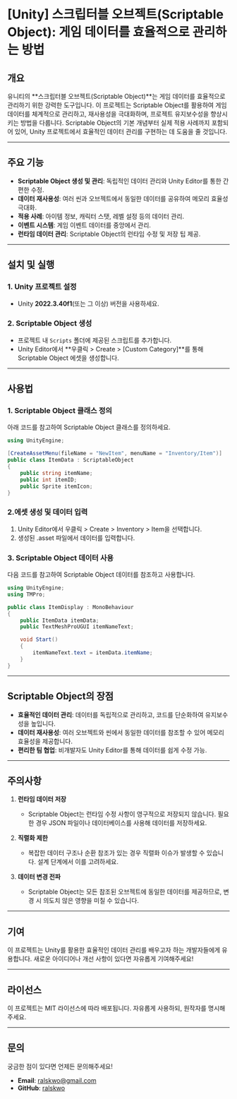# [Unity] 스크립터블 오브젝트(Scriptable Object): 게임 데이터를 효율적으로 관리하는 방법

## 개요

유니티의 **스크립터블 오브젝트(Scriptable Object)**는 게임 데이터를 효율적으로 관리하기 위한 강력한 도구입니다. 이 프로젝트는 Scriptable Object를 활용하여 게임 데이터를 체계적으로 관리하고, 재사용성을 극대화하며, 프로젝트 유지보수성을 향상시키는 방법을 다룹니다. Scriptable Object의 기본 개념부터 실제 적용 사례까지 포함되어 있어, Unity 프로젝트에서 효율적인 데이터 관리를 구현하는 데 도움을 줄 것입니다.

---

## 주요 기능

- **Scriptable Object 생성 및 관리**: 독립적인 데이터 관리와 Unity Editor를 통한 간편한 수정.
- **데이터 재사용성**: 여러 씬과 오브젝트에서 동일한 데이터를 공유하여 메모리 효율성 극대화.
- **적용 사례**: 아이템 정보, 캐릭터 스탯, 레벨 설정 등의 데이터 관리.
- **이벤트 시스템**: 게임 이벤트 데이터를 중앙에서 관리.
- **런타임 데이터 관리**: Scriptable Object의 런타임 수정 및 저장 팁 제공.

---

## 설치 및 실행

### 1. Unity 프로젝트 설정

- Unity **2022.3.40f1**(또는 그 이상) 버전을 사용하세요.

### 2. Scriptable Object 생성

- 프로젝트 내 `Scripts` 폴더에 제공된 스크립트를 추가합니다.
- Unity Editor에서 **우클릭 > Create > [Custom Category]**를 통해 Scriptable Object 에셋을 생성합니다.

---

## 사용법

### 1. Scriptable Object 클래스 정의

아래 코드를 참고하여 Scriptable Object 클래스를 정의하세요.

```csharp
using UnityEngine;

[CreateAssetMenu(fileName = "NewItem", menuName = "Inventory/Item")]
public class ItemData : ScriptableObject
{
    public string itemName;
    public int itemID;
    public Sprite itemIcon;
}
```

### 2.에셋 생성 및 데이터 입력

1. Unity Editor에서 우클릭 > Create > Inventory > Item을 선택합니다.
2. 생성된 .asset 파일에서 데이터를 입력합니다.

### 3. Scriptable Object 데이터 사용

다음 코드를 참고하여 Scriptable Object 데이터를 참조하고 사용합니다.

```csharp
using UnityEngine;
using TMPro;

public class ItemDisplay : MonoBehaviour
{
    public ItemData itemData;
    public TextMeshProUGUI itemNameText;

    void Start()
    {
        itemNameText.text = itemData.itemName;
    }
}
```

---

## Scriptable Object의 장점

- **효율적인 데이터 관리**: 데이터를 독립적으로 관리하고, 코드를 단순화하여 유지보수성을 높입니다.
- **데이터 재사용성**: 여러 오브젝트와 씬에서 동일한 데이터를 참조할 수 있어 메모리 효율성을 제공합니다.
- **편리한 팀 협업**: 비개발자도 Unity Editor를 통해 데이터를 쉽게 수정 가능.

---

## 주의사항

1. **런타임 데이터 저장**

   - Scriptable Object는 런타임 수정 사항이 영구적으로 저장되지 않습니다. 필요한 경우 JSON 파일이나 데이터베이스를 사용해 데이터를 저장하세요.

2. **직렬화 제한**

   - 복잡한 데이터 구조나 순환 참조가 있는 경우 직렬화 이슈가 발생할 수 있습니다. 설계 단계에서 이를 고려하세요.

3. **데이터 변경 전파**
   - Scriptable Object는 모든 참조된 오브젝트에 동일한 데이터를 제공하므로, 변경 시 의도치 않은 영향을 미칠 수 있습니다.

---

## 기여

이 프로젝트는 Unity를 활용한 효율적인 데이터 관리를 배우고자 하는 개발자들에게 유용합니다. 새로운 아이디어나 개선 사항이 있다면 자유롭게 기여해주세요!

---

## 라이선스

이 프로젝트는 MIT 라이선스에 따라 배포됩니다. 자유롭게 사용하되, 원작자를 명시해주세요.

---

## 문의

궁금한 점이 있다면 언제든 문의해주세요!

- **Email**: [ralskwo@gmail.com](mailto:ralskwo@gmail.com)
- **GitHub**: [ralskwo](https://github.com/ralskwo)
